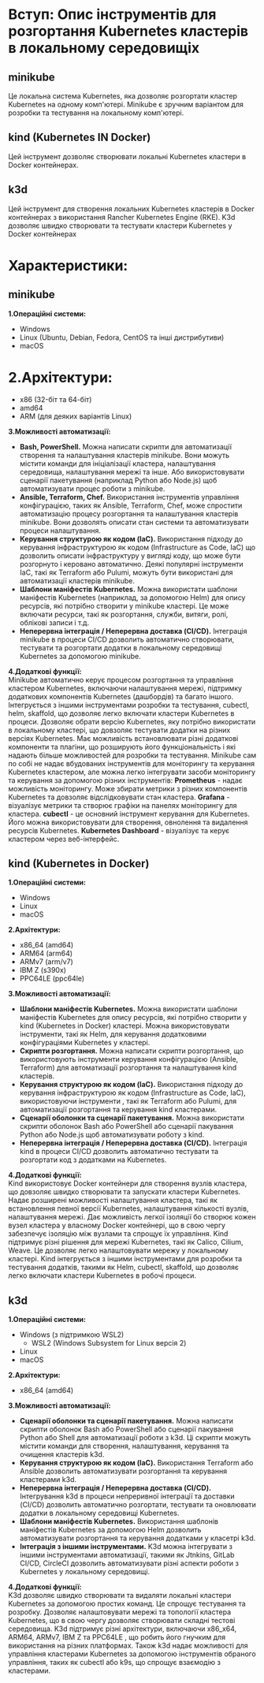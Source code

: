 # **Вступ:** Опис інструментів для розгортання Kubernetes кластерів в локальному середовищіx  
  
## **minikube**  
Це локальна система Kubernetes, яка дозволяє розгортати кластер Kubernetes на одному комп'ютері. Minikube є зручним варіантом для розробки та тестування на локальному комп'ютері.  
  
## **kind (Kubernetes IN Docker)**  
Цей інструмент дозволяє створювати локальні Kubernetes кластери в Docker контейнерах.  
  
## **k3d**  
Цей інструмент для створення локальних Kubernetes кластерів в Docker контейнерах з використання Rancher Kubernetes Engine (RKE). K3d дозволяє швидко створювати та тестувати кластери Kubernetes у Docker контейнерах  
  
# **Характеристики:**  
## **minikube**  
  
**1.Операційні системи:**  
- Windows  
- Linux (Ubuntu, Debian, Fedora, CentOS та інші дистрибутиви)  
- macOS  
# **2.Архітектури:**  
- x86 (32-біт та 64-біт)  
- amd64  
- ARM (для деяких варіантів Linux)  
  
**3.Можливості автоматизації:**  
- **Bash, PowerShell.** Можна написати скрипти для автоматизації створення та налаштування кластерів minikube. Вони можуть містити команди для ініціалізації кластера, налаштування середовища, налаштування мережі та інше. Або використовувати сценарії пакетування (наприклад Python або Node.js) щоб автоматизувати процес роботи з minikube.  
- **Ansible, Terraform, Chef.** Використання інструментів управління конфігурацією, таких як Ansible, Terraform, Chef, може спростити автоматизацію процесу розгортання та налаштування кластерів minikube. Вони дозволять описати стан системи та автоматизувати процеси налаштування.  
- **Керування структурою як кодом (IaC).** Використання підходу до керування інфраструктурою як кодом (Infrastructure as Code, IaC) що дозволить описати інфраструктуру у вигляді коду, що може бути розгорнуто і керовано автоматично. Деякі популярні інструменти IaC, такі як Terraform або Pulumi, можуть бути використані для автоматизації кластерів minikube.  
- **Шаблони маніфестів Kubernetes.** Можна використати шаблони маніфестів Kubernetes (наприклад, за допомогою Helm) для опису ресурсів, які потрібно створити у minikube кластері. Це може включати ресурси, такі як розгортання, служби, витяги, ролі, облікові записи і т.д.  
- **Неперервна інтеграція / Неперервна доставка (CI/CD).** Інтеграція minikube в процеси CI/CD дозволить автоматично створювати, тестувати та розгортати додатки в локальному середовищі Kubernetes за допомогою minikube.  
  
**4.Додаткові функції:**  
Minikube автоматично керує процесом розгортання та управління кластером Kubernetes, включаючи налаштування мережі, підтримку додаткових компонентів Kubernetes (дашбордів) та багато іншого. Інтегрується з іншими інструментами розробки та тестування, cubectl, helm, skaffold, що дозволяє легко включати кластери Kubernetes в процеси. Дозволяє обрати версію Kubernetes, яку потрібно використати в локальному кластері, що довзоляє тестувати додатки на різних версіях Kubernetes. Має можливість встановлювати різні додаткові компоненти та плагіни, що розширують його функціональність і які надають більше можливостей для розробки та тестування. Minikube сам по собі не надає вбудованих інструментів для моніторингу та керування Kubernetes кластером, але можна легко інтегрувати засоби моніторингу та керування за допомогою різних інструментів: **Prometheus** - надає можливість моніторингу. Може збирати метрики з різних компонентів Kubernetes та довзоляє відслідковувати стан кластера. **Grafana** - візуалізує метрики та створює графіки на панелях моніторингу для кластера. **cubectl** - це основний інструмент керування для Kubernetes. Його можна використовувати для створення, овнолення та видалення ресурсів Kubernetes. **Kubernetes Dashboard** - візуалізує та керує кластером через веб-інтерфейс.  
  
## **kind (Kubernetes in Docker)**  
  
**1.Операційні системи:**  
- Windows  
- Linux  
- macOS  
  
**2.Архітектури:**  
- x86_64 (amd64)  
- ARM64 (arm64)  
- ARMv7 (arm/v7)  
- IBM Z (s390x)  
- PPC64LE (ppc64le)  
  
**3.Можливості автоматизації:**  
- **Шаблони маніфестів Kubernetes.** Можна використати шаблони маніфестів Kubernetes для опису ресурсів, які потрібно створити у kind (Kubernetes in Docker) кластері. Можна використовувати інструменти, такі як Helm, для керування додатковими конфігураціями Kubernetes у кластері.  
- **Скрипти розгортання.** Можна написати скрипти розгортання, що використовують інструменти керування конфігурацією (Ansible, Terraform) для автоматизації розгортання та налаштування kind кластерів.  
- **Керування структурою як кодом (IaC).** Використання підходу до керування інфраструктурою як кодом (Infrastructure as Code, IaC), використовуючи інструменти , такі як Terraform або Pulumi, для автоматизації розгортання та керування kind кластерами.  
- **Сценарії оболонки та сценарії пакетування.** Можна використати скрипти оболонок Bash або PowerShell або сценарії пакування Python або Node.js щоб автоматизувати роботу з kind.  
- **Неперервна інтеграція / Неперервна доставка (CI/CD).** Інтеграція kind в процеси CI/CD дозволить автоматично тестувати та розгортати код з додатками на Kubernetes.  
  
**4.Додаткові функції:**  
Kind використовує Docker контейнери для створення вузлів кластера, що довзоляє швидко створювати та запускати кластери Kubernetes. Надає розширені можливості налаштування кластера, такі як встановлення певної версії Kubernetes, налаштування кількості вузлів, налаштування мережі. Дає можливість легкої ізоляції бо створює кожен вузел кластера у власному Docker контейнері, що в свою чергу забезпечує ізоляцію між вузлами та спрощує їх управління. Kind підтримує різні рішення для мережі Kubernetes, такі як Calico, Cilium, Weave. Це дозволяє легко налаштовувати мережу у локальному кластері. Kind інтегрується з іншими інструментами для розробки та тестування додатків, такими як Helm, cubectl, skaffold, що дозволяє легко включати кластери Kubernetes в робочі процеси.  
  
## **k3d**  
**1.Операційні системи:**  
- Windows (з підтримкою WSL2)  
    - WSL2 (Windows Subsystem for Linux версія 2)  
- Linux  
- macOS  
  
**2.Архітектури:**  
- x86_64 (amd64)  
  
**3.Можливості автоматизації:**  
- **Сценарії оболонки та сценарії пакетування.** Можна написати скрипти оболонок Bash або PowerShell або сценарії пакування Python або Shell для автоматизації роботи з k3d. Ці скрипти можуть містити команди для створення, налаштування, керування та очищення кластерів k3d.  
- **Керування структурою як кодом (IaC).** Використання Terraform або Ansible дозволить автоматизувати розгортання та керування кластерами k3d.  
- **Неперервна інтеграція / Неперервна доставка (CI/CD).** Інтегрування k3d в процеси непреривної інтеграції та доставки (CI/CD) дозволить автоматично розгортати, тестувати та оновлювати додатки в локальному середовищі Kubernetes.  
- **Шаблони маніфестів Kubernetes.** Використання шаблонів маніфестів Kubernetes за допомогою Helm дозволить автоматизувати розгортання та керування додатками у класетрі k3d.  
- **Інтеграція з іншими інструментами.** K3d можна інтегрувати з іншими інструментами автоматизації, такими як Jtnkins, GitLab CI/CD, CircleCI дозволить автоматизувати різні аспекти роботи з Kubernetes у локальному середовищі.  
  
**4.Додаткові функції:**  
K3d дозволяє швидко створювати та видаляти локальні кластери Kubernetes за допомогою простих команд. Це спрощує тестування та розробку. Дозволяє налаштовувати мережі та топології кластера Kubernetes, що в свою чергу дозволяє створювати складні тестові середовища. K3d підтримує різні архітектури, включаючи x86_x64, ARM64, ARMv7, IBM Z та PPC64LE , що робить його гнучким для використання на різних платформах. Також k3d надає можливості для управління кластерами Kubernetes за допомогою інструментів обраного управління, таких як cubectl або k9s, що спрощує взаємодію з кластерами.